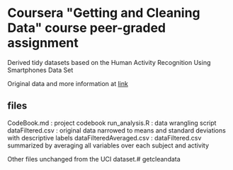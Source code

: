 # Coursera "Getting and Cleaning Data" course peer-graded assignment

Derived tidy datasets based on the Human Activity Recognition Using Smartphones Data Set 

Original data and more information at [link](http://archive.ics.uci.edu/ml/datasets/Human+Activity+Recognition+Using+Smartphones)

## files

CodeBook.md : project codebook
run_analysis.R : data wrangling script
dataFiltered.csv : original data narrowed to means and standard deviations with descriptive labels
dataFilteredAveraged.csv : dataFiltered.csv summarized by averaging all variables over each subject and activity

Other files unchanged from the UCI dataset.#   g e t c l e a n d a t a  
 